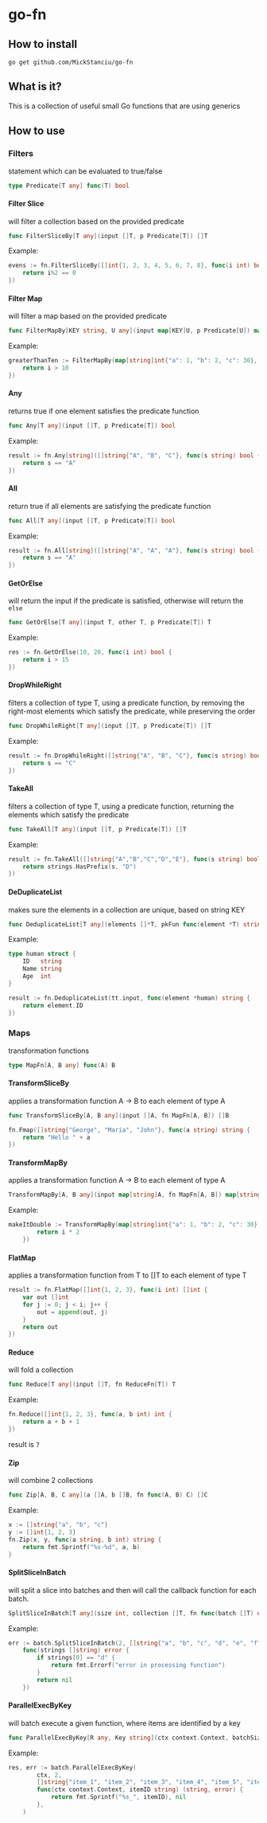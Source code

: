 # go-fn

## How to install
`go get github.com/MickStanciu/go-fn`

## What is it?
This is a collection of useful small Go functions that are using generics

## How to use
### Filters
statement which can be evaluated to true/false
```go
type Predicate[T any] func(T) bool
```

#### Filter Slice
will filter a collection based on the provided predicate
```go
func FilterSliceBy[T any](input []T, p Predicate[T]) []T
```

Example:
```go
evens := fn.FilterSliceBy([]int{1, 2, 3, 4, 5, 6, 7, 8}, func(i int) bool {
    return i%2 == 0
})
```

#### Filter Map
will filter a map based on the provided predicate
```go
func FilterMapBy[KEY string, U any](input map[KEY]U, p Predicate[U]) map[KEY]U 
```

Example:
```go
greaterThanTen := FilterMapBy(map[string]int{"a": 1, "b": 2, "c": 30}, func(i int) bool {
    return i > 10
})
```

#### Any
returns true if one element satisfies the predicate function
```go
func Any[T any](input []T, p Predicate[T]) bool
```

Example:
```go
result := fn.Any[string]([]string{"A", "B", "C"}, func(s string) bool {
    return s == "A"
})
```

#### All
return true if all elements are satisfying the predicate function
```go
func All[T any](input []T, p Predicate[T]) bool
```

Example:
```go
result := fn.All[string]([]string{"A", "A", "A"}, func(s string) bool {
    return s == "A"
})
```

#### GetOrElse
will return the input if the predicate is satisfied, otherwise will return the `else`
```go
func GetOrElse[T any](input T, other T, p Predicate[T]) T
```

Example:
```go
res := fn.GetOrElse(10, 20, func(i int) bool {
    return i > 15
})
```

#### DropWhileRight
filters a collection of type T, using a predicate function, by removing the right-most elements which satisfy the predicate, while preserving the order

```go
func DropWhileRight[T any](input []T, p Predicate[T]) []T
```

Example: 
```go
result := fn.DropWhileRight([]string{"A", "B", "C"}, func(s string) bool {
    return s == "C"
})
```

#### TakeAll
filters a collection of type T, using a predicate function, returning the elements which satisfy the predicate

```go
func TakeAll[T any](input []T, p Predicate[T]) []T
```

Example:
```go
result := fn.TakeAll([]string{"A","B","C","D","E"}, func(s string) bool {
    return strings.HasPrefix(s, "D")
})
```

#### DeDuplicateList
makes sure the elements in a collection are unique, based on string KEY

```go
func DeduplicateList[T any](elements []*T, pkFun func(element *T) string) []*T
```

Example:
```go
type human struct {
    ID   string
    Name string
    Age  int
}

result := fn.DeduplicateList(tt.input, func(element *human) string {
    return element.ID
})
```

### Maps
transformation functions
```go
type MapFn[A, B any] func(A) B
````

#### TransformSliceBy
applies a transformation function A -> B to each element of type A
```go
func TransformSliceBy[A, B any](input []A, fn MapFn[A, B]) []B
```

```go
fn.Fmap([]string{"George", "Maria", "John"}, func(a string) string {
    return "Hello " + a 
})
```

#### TransformMapBy
applies a transformation function A -> B to each element of type A

```go
TransformMapBy[A, B any](input map[string]A, fn MapFn[A, B]) map[string]B
```

Example:
```go
makeItDouble := TransformMapBy(map[string]int{"a": 1, "b": 2, "c": 30}, func(i int) int {
		return i * 2
	})
```

#### FlatMap
applies a transformation function from T to []T to each element of type T
```go
result := fn.FlatMap([]int{1, 2, 3}, func(i int) []int {
    var out []int
    for j := 0; j < i; j++ {
        out = append(out, j)
    }
    return out
})
```

#### Reduce
will fold a collection
```go
func Reduce[T any](input []T, fn ReduceFn[T]) T
```

Example:
```go
fn.Reduce([]int{1, 2, 3}, func(a, b int) int {
    return a + b + 1
})
```
result is `7`


#### Zip
will combine 2 collections
```go
func Zip[A, B, C any](a []A, b []B, fn func(A, B) C) []C
```

Example:
```go
x := []string{"a", "b", "c"}
y := []int{1, 2, 3}
fn.Zip(x, y, func(a string, b int) string {
    return fmt.Sprintf("%s-%d", a, b)
}
```

#### SplitSliceInBatch
will split a slice into batches and then will call the callback function for each batch.
```go
SplitSliceInBatch[T any](size int, collection []T, fn func(batch []T) error) error
```

Example:
```go
err := batch.SplitSliceInBatch(2, []string{"a", "b", "c", "d", "e", "f"},
    func(strings []string) error {
        if strings[0] == "d" {
            return fmt.Errorf("error in processing function")
        }
        return nil
    })
```

#### ParallelExecByKey
will batch execute a given function, where items are identified by a key
```go
func ParallelExecByKey[R any, Key string](ctx context.Context, batchSize int, keys []Key, fn func(ctx context.Context, key Key) (R, error)) (map[Key]R, error)
```

Example:
```go
res, err := batch.ParallelExecByKey(
		ctx, 2,
		[]string{"item_1", "item_2", "item_3", "item_4", "item_5", "item_6"},
		func(ctx context.Context, itemID string) (string, error) {
			return fmt.Sprintf("%s_", itemID), nil
		},
	)
```